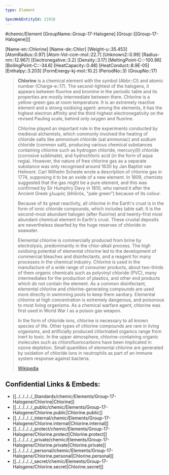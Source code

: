 ```yaml
---
type: Element

SpocWebEntityId: 21918
---
```


#chemic/Element 
[GroupName::Group-17-Halogene]
[Group::[[Group-17-Halogene]]]


[Name-en::Chlorine]
[Name-de::Chlor]
[Weight-u::35.453]
[AtomRadius::0.97]
[Atom-Vol-ccm-mol::22.7]
[Unknown2::0.99]
[Radius-nm::12.967]
[Electronegative::3.2]
[Density::3.17]
[MeltingPoint-C::-100.98]
[BoilingPoint-C::-34.6]
[HeatCapacity::0.48]
[HeatConduct::8.9E-05]
[Enthalpy::3.203]
[FormEnergy-kj-mol::10.2]
(PeriodNo::3)
(GroupNo::17)


> **Chlorine** is a chemical element with the symbol (Abbr::Cl) and atomic number (Charge-e::17). The second-lightest of the halogens, it appears between fluorine and bromine in the periodic table and its properties are mostly intermediate between them. Chlorine is a yellow-green gas at room temperature. It is an extremely reactive element and a strong oxidising agent: among the elements, it has the highest electron affinity and the third-highest electronegativity on the revised Pauling scale, behind only oxygen and fluorine.
>
> Chlorine played an important role in the experiments conducted by medieval alchemists, which commonly involved the heating of chloride salts like ammonium chloride (sal ammoniac) and sodium chloride (common salt), producing various chemical substances containing chlorine such as hydrogen chloride, mercury(II) chloride (corrosive sublimate), and hydrochloric acid (in the form of aqua regia). However, the nature of free chlorine gas as a separate substance was only recognised around 1630 by Jan Baptist van Helmont. Carl Wilhelm Scheele wrote a description of chlorine gas in 1774, supposing it to be an oxide of a new element. In 1809, chemists suggested that the gas might be a pure element, and this was confirmed by Sir Humphry Davy in 1810, who named it after the Ancient Greek χλωρός (khlōrós, "pale green") because of its colour.
>
> Because of its great reactivity, all chlorine in the Earth's crust is in the form of ionic chloride compounds, which includes table salt. It is the second-most abundant halogen (after fluorine) and twenty-first most abundant chemical element in Earth's crust. These crustal deposits are nevertheless dwarfed by the huge reserves of chloride in seawater.
>
> Elemental chlorine is commercially produced from brine by electrolysis, predominantly in the chlor-alkali process. The high oxidising potential of elemental chlorine led to the development of commercial bleaches and disinfectants, and a reagent for many processes in the chemical industry. Chlorine is used in the manufacture of a wide range of consumer products, about two-thirds of them organic chemicals such as polyvinyl chloride (PVC), many intermediates for the production of plastics, and other end products which do not contain the element. As a common disinfectant, elemental chlorine and chlorine-generating compounds are used more directly in swimming pools to keep them sanitary. Elemental chlorine at high concentration is extremely dangerous, and poisonous to most living organisms. As a chemical warfare agent, chlorine was first used in World War I as a poison gas weapon.
>
> In the form of chloride ions, chlorine is necessary to all known species of life. Other types of chlorine compounds are rare in living organisms, and artificially produced chlorinated organics range from inert to toxic. In the upper atmosphere, chlorine-containing organic molecules such as chlorofluorocarbons have been implicated in ozone depletion. Small quantities of elemental chlorine are generated by oxidation of chloride ions in neutrophils as part of an immune system response against bacteria.
>
> [Wikipedia](https://en.wikipedia.org/wiki/Chlorine)

## Confidential Links & Embeds: 
- [[../../../../_Standards/chemic/Elements/Group-17-Halogene/Chlorine|Chlorine]] 
- [[../../../../_public/chemic/Elements/Group-17-Halogene/Chlorine.public|Chlorine.public]] 
- [[../../../../_internal/chemic/Elements/Group-17-Halogene/Chlorine.internal|Chlorine.internal]] 
- [[../../../../_protect/chemic/Elements/Group-17-Halogene/Chlorine.protect|Chlorine.protect]] 
- [[../../../../_private/chemic/Elements/Group-17-Halogene/Chlorine.private|Chlorine.private]] 
- [[../../../../_personal/chemic/Elements/Group-17-Halogene/Chlorine.personal|Chlorine.personal]] 
- [[../../../../_secret/chemic/Elements/Group-17-Halogene/Chlorine.secret|Chlorine.secret]] 
